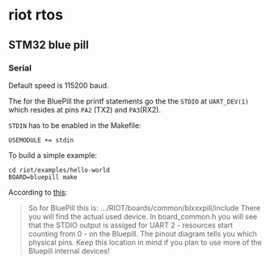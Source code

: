 # riot rtos

## STM32 blue pill


### Serial

Default speed is 115200 baud.

The for the BluePill the printf statements go the the `STDIO` at `UART_DEV(1)` 
which resides at pins `PA2` (TX2) and `PA3`(RX2).

`STDIN` has to be enabled in the Makefile:
```
USEMODULE += stdin
```

To build a simple example:
```
cd riot/examples/hello-world
BOARD=bluepill make
```

According to [this](https://forum.riot-os.org/t/serial-port-not-working-on-stm32-bluepill/3278/3):
> So for BluePill this is: …/RIOT/boards/common/blxxxpill/include There you will find the actual used device. In board_common.h you will see that the STDIO output is assiged for UART 2 - resources start counting from 0 - on the Bluepill. The pinout diagram tells you which physical pins. Keep this location in mind if you plan to use more of the Bluepill internal devices!

